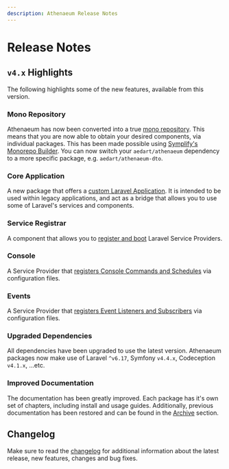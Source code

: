 ```yaml
---
description: Athenaeum Release Notes
---
```


# Release Notes

## `v4.x` Highlights

The following highlights some of the new features, available from this version.

### Mono Repository

Athenaeum has now been converted into a true [mono repository](https://en.wikipedia.org/wiki/Monorepo).
This means that you are now able to obtain your desired components, via individual packages.
This has been made possible using [Symplify's Monorepo Builder](https://github.com/symplify/monorepo-builder).
You can now switch your `aedart/athenaeum` dependency to a more specific package, e.g. `aedart/athenaeum-dto`.

### Core Application

A new package that offers a [custom Laravel Application](core).
It is intended to be used within legacy applications, and act as a bridge that allows you to use some of Laravel's services and components.

### Service Registrar

A component that allows you to [register and boot](service) Laravel Service Providers.

### Console

A Service Provider that [registers Console Commands and Schedules](console) via configuration files.

### Events

A Service Provider that [registers Event Listeners and Subscribers](events) via configuration files. 

### Upgraded Dependencies

All dependencies have been upgraded to use the latest version.
Athenaeum packages now make use of Laravel `^v6.17`, Symfony `v4.4.x`, Codeception `v4.1.x`, ...etc.

### Improved Documentation

The documentation has been greatly improved.
Each package has it's own set of chapters, including install and usage guides.
Additionally, previous documentation has been restored and can be found in the [Archive](../README.md) section.


## Changelog

Make sure to read the [changelog](https://github.com/aedart/athenaeum/blob/master/CHANGELOG.md) for additional information about the latest release, new features, changes and bug fixes. 
